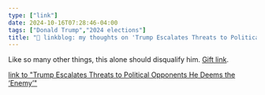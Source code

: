 ```yaml
---
type: ["link"]
date: 2024-10-16T07:28:46-04:00
tags: ["Donald Trump","2024 elections"]
title: "🔗 linkblog: my thoughts on 'Trump Escalates Threats to Political Opponents He Deems the ‘Enemy’'"
---
```

Like so many other things, this alone should disqualify him. [Gift link](https://www.nytimes.com/2024/10/15/us/politics/trump-opponents-enemy-within.html?unlocked_article_code=1.Sk4.6YGU.J-ZVvpf-7fnx&smid=url-share).

[link to "Trump Escalates Threats to Political Opponents He Deems the ‘Enemy’"](https://www.nytimes.com/2024/10/15/us/politics/trump-opponents-enemy-within.html)
